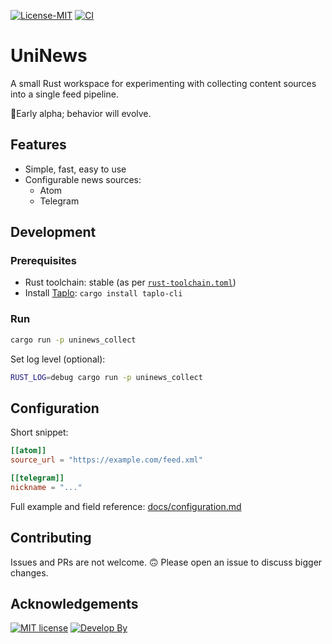 [![License-MIT][mit-img]][mit-url]
[![CI][ci-img]][ci-url]

# UniNews

A small Rust workspace for experimenting with collecting content sources into a single feed pipeline.

🚨Early alpha; behavior will evolve.

## Features
 - Simple, fast, easy to use
 - Configurable news sources:
   - Atom
   - Telegram

## Development

### Prerequisites

- Rust toolchain: stable (as per [`rust-toolchain.toml`](./rust-toolchain.toml))
- Install [Taplo](https://github.com/tamasfe/taplo): `cargo install taplo-cli`

### Run

```bash
cargo run -p uninews_collect
```

Set log level (optional):
```bash
RUST_LOG=debug cargo run -p uninews_collect
```

## Configuration

Short snippet:
```toml
[[atom]]
source_url = "https://example.com/feed.xml"

[[telegram]]
nickname = "..."
```

Full example and field reference: [docs/configuration.md](docs/configuration.md)

## Contributing

Issues and PRs are not welcome. 🙃
Please open an issue to discuss bigger changes.

## Acknowledgements
[![MIT license][mit-img]][mit-url] [![Develop By][author-img]][author-url]

[mit-img]: https://img.shields.io/badge/License-MIT-teal.svg
[mit-url]: https://opensource.org/licenses/MIT

[ci-img]: https://github.com/zoobestik/uninews/actions/workflows/ci.yml/badge.svg
[ci-url]: https://github.com/zoobestik/uninews/actions/workflows/ci.yml

[author-img]: https://img.shields.io/badge/develop%20by-zoobestik-blue.svg?style=flat
[author-url]: https://ru.linkedin.com/in/kbchernenko
